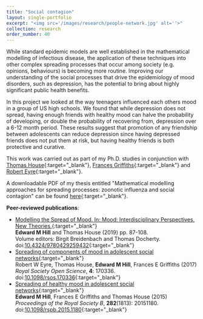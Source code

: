 ```yaml
---
title: "Social contagion"
layout: single-portfolio
excerpt: "<img src='/images/research/people-network.jpg' alt=''>"
collection: research
order_number: 40
---
```


[TH_link]: https://www.research.manchester.ac.uk/portal/thomas.house.html
[FG_link]: https://www2.warwick.ac.uk/fac/med/staff/griffiths/
[RE_link]: https://www2.warwick.ac.uk/fac/cross_fac/complexity/people/students/dtc/students2013/eyre/
[Thesis_link]: http://wrap.warwick.ac.uk/91483/1/WRAP_Theses_Hill_2017.pdf

While standard epidemic models are well established in the mathematical modelling of infectious disease, the application of these techniques into other complex spreading processes that occur among society (e.g. opinions, behaviours) is becoming more routine. Improving our understanding of the social processes that drive the epidemiology of mood disorders, such as depression, has the potential to bring about highly significant public health benefits.

In this project we looked at the way teenagers influenced each others mood in a group of US high schools. We found that while depression does not spread, having enough friends with healthy mood can halve the probability of developing, or double the probability of recovering from, depression over a 6-12 month period. These results suggest that promotion of any friendship between adolescents can reduce depression since having depressed friends does not put them at risk, but having healthy friends is both protective and curative.

This work was carried out as part of my Ph.D. studies in conjunction with [Thomas House][TH_link]{:target="_blank"}, [Frances Griffiths][FG_link]{:target="_blank"} and [Robert Eyre][RE_link]{:target="_blank"}.

A downloadable PDF of my thesis entitled "Mathematical modelling approaches for spreading processes: zoonotic influenza and social contagion" can be found [here][Thesis_link]{:target="_blank"}.

**Peer-reviewed publications**:

* [Modelling the Spread of Mood. In: Mood: Interdisciplinary Perspectives, New Theories.][MoodVolume]{:target="_blank"}<br/>
**Edward M Hill** and Thomas House (2019) pp. 87-108.<br/>
Volume editors: Birgit Breidenbach and Thomas Docherty. doi:[10.4324/9780429259432][MoodVolume_doi]{:target="_blank"}
* [Spreading of components of mood in adolescent social networks][CompMood_paper]{:target="_blank"}<br/>
Robert W Eyre, Thomas House, **Edward M Hill**, Frances E Griffiths (2017) <br/>
*Royal Society Open Science*, **4**: 170336. doi:[10.1098/rsos.170336][CompMood_doi]{:target="_blank"}
* [Spreading of healthy mood in adolescent social networks][HealthyMood_paper]{:target="_blank"}<br/>
**Edward M Hill**, Frances E Griffiths and Thomas House (2015) <br/>
*Proceedings of the Royal Society B*, **282**(1813): 20151180. doi:[10.1098/rspb.2015.1180][HealthyMood_doi]{:target="_blank"}


[MoodVolume]: https://www.routledge.com/Mood-Interdisciplinary-Perspectives-New-Theories-1st-Edition/Breidenbach-Docherty/p/book/9780367200664
[MoodVolume_doi]: https://doi.org/10.4324/9780429259432
[CompMood_paper]: http://rsos.royalsocietypublishing.org/content/4/9/170336
[CompMood_doi]: http://dx.doi.org/10.1098/rsos.170336
[HealthyMood_paper]: http://rspb.royalsocietypublishing.org/content/282/1813/20151180
[HealthyMood_doi]: http://dx.doi.org/10.1098/rspb.2015.1180
